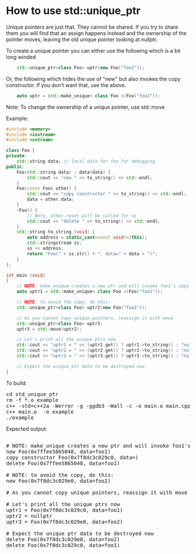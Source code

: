 How to use std::unique_ptr
==========================

Unique pointers are just that. They cannot be shared. If you try to share
them you will find that an assign happens instead and the ownership of the
pointer moves, leaving the old unique pointer looking at nullptr.

To create a unique pointer you can either use the following which is a bit
long winded
```C++
    std::unique_ptr<class Foo> uptr(new Foo("foo2"));
```
Or, the following which hides the use of "new" but also invokes the copy
constructor. If you don't want that, use the above.
```C++
    auto uptr = std::make_unique< class Foo >(Foo("foo1"));
```
Note: To change the ownership of a unique pointer, use std::move

Example:
```C++
#include <memory>
#include <iostream>
#include <sstream>

class Foo {
private:
    std::string data; // local data for foo for debugging
public:
    Foo(std::string data) : data(data) {
        std::cout << "new " << to_string() << std::endl;
    }
    Foo(const Foo& other) {
        std::cout << "copy constructor " << to_string() << std::endl;
        data = other.data;
    }
    ~Foo() {
        // Note, other.reset will be called for us
        std::cout << "delete " << to_string() << std::endl;
    }
    std::string to_string (void) {
        auto address = static_cast<const void*>(this);
        std::stringstream ss;
        ss << address;
        return "Foo(" + ss.str() + ", data=" + data + ")";
    }
};

int main (void)
{
    // NOTE: make_unique creates a new ptr and will invoke foo1's copy constructor:
    auto uptr1 = std::make_unique< class Foo >(Foo("foo1"));

    // NOTE: to avoid the copy, do this:
    std::unique_ptr<class Foo> uptr2(new Foo("foo2"));

    // As you cannot copy unique pointers, reassign it with move
    std::unique_ptr<class Foo> uptr3;
    uptr3 = std::move(uptr2);

    // Let's print all the unique ptrs now
    std::cout << "uptr1 = " << (uptr1.get() ? uptr1->to_string() : "nullptr") << std::endl;
    std::cout << "uptr2 = " << (uptr2.get() ? uptr2->to_string() : "nullptr") << std::endl;
    std::cout << "uptr3 = " << (uptr3.get() ? uptr3->to_string() : "nullptr") << std::endl;

    // Expect the unique ptr data to be destroyed now
}
```
To build:
<pre>
cd std_unique_ptr
rm -f *.o example
c++ -std=c++2a -Werror -g -ggdb3 -Wall -c -o main.o main.cpp
c++ main.o  -o example
./example
</pre>
Expected output:
<pre>

# NOTE: make_unique creates a new ptr and will invoke foo1's copy constructor:
new Foo(0x7ffee5865048, data=foo1)
copy constructor Foo(0x7f8dc3c029c0, data=)
delete Foo(0x7ffee5865048, data=foo1)

# NOTE: to avoid the copy, do this:
new Foo(0x7f8dc3c029e0, data=foo2)

# As you cannot copy unique pointers, reassign it with move

# Let's print all the unique ptrs now
uptr1 = Foo(0x7f8dc3c029c0, data=foo1)
uptr2 = nullptr
uptr3 = Foo(0x7f8dc3c029e0, data=foo2)

# Expect the unique ptr data to be destroyed now
delete Foo(0x7f8dc3c029e0, data=foo2)
delete Foo(0x7f8dc3c029c0, data=foo1)
</pre>
